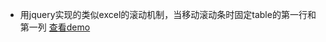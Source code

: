 
* 用jquery实现的类似excel的滚动机制，当移动滚动条时固定table的第一行和第一列
[查看demo](http://plnkr.co/edit/MUxu6a87lzR2Xptishjq?p=preview)

